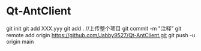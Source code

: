 # Qt-AntClient
git init
git add XXX.yyy
git add . //上传整个项目
git commit -m "注释"
git remote add origin https://github.com/Jabby9527/Qt-AntClient.git
git push -u origin main
